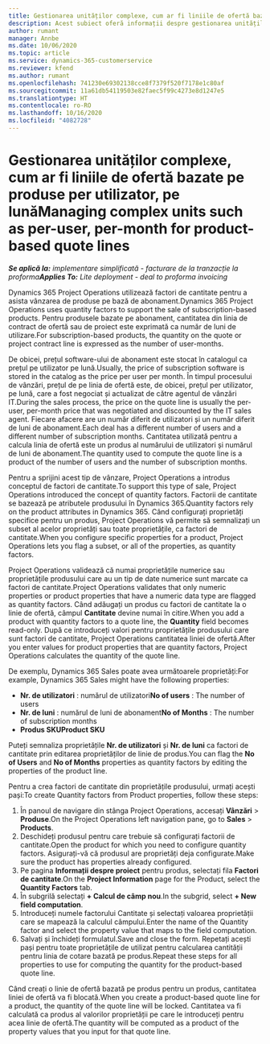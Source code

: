 ```yaml
---
title: Gestionarea unităților complexe, cum ar fi liniile de ofertă bazate pe produse per utilizator, pe lună
description: Acest subiect oferă informații despre gestionarea unităților complexe pentru linii de ofertă bazate pe produs.
author: rumant
manager: Annbe
ms.date: 10/06/2020
ms.topic: article
ms.service: dynamics-365-customerservice
ms.reviewer: kfend
ms.author: rumant
ms.openlocfilehash: 741230e69302138cce8f7379f520f7178e1c80af
ms.sourcegitcommit: 11a61db54119503e82faec5f99c4273e8d1247e5
ms.translationtype: HT
ms.contentlocale: ro-RO
ms.lasthandoff: 10/16/2020
ms.locfileid: "4082728"
---
```

# <a name="managing-complex-units-such-as-per-user-per-month-for-product-based-quote-lines"></a><span data-ttu-id="ae1b8-103">Gestionarea unităților complexe, cum ar fi liniile de ofertă bazate pe produse per utilizator, pe lună</span><span class="sxs-lookup"><span data-stu-id="ae1b8-103">Managing complex units such as per-user, per-month for product-based quote lines</span></span>

<span data-ttu-id="ae1b8-104">_**Se aplică la:** implementare simplificată - facturare de la tranzacție la proforma_</span><span class="sxs-lookup"><span data-stu-id="ae1b8-104">_**Applies To:** Lite deployment - deal to proforma invoicing_</span></span>

<span data-ttu-id="ae1b8-105">Dynamics 365 Project Operations utilizează factori de cantitate pentru a asista vânzarea de produse pe bază de abonament.</span><span class="sxs-lookup"><span data-stu-id="ae1b8-105">Dynamics 365 Project Operations uses quantity factors to support the sale of subscription-based products.</span></span> <span data-ttu-id="ae1b8-106">Pentru produsele bazate pe abonament, cantitatea din linia de contract de ofertă sau de proiect este exprimată ca număr de luni de utilizare.</span><span class="sxs-lookup"><span data-stu-id="ae1b8-106">For subscription-based products, the quantity on the quote or project contract line is expressed as the number of user-months.</span></span>

<span data-ttu-id="ae1b8-107">De obicei, prețul software-ului de abonament este stocat în catalogul ca prețul pe utilizator pe lună.</span><span class="sxs-lookup"><span data-stu-id="ae1b8-107">Usually, the price of subscription software is stored in the catalog as the price per user per month.</span></span> <span data-ttu-id="ae1b8-108">În timpul procesului de vânzări, prețul de pe linia de ofertă este, de obicei, prețul per utilizator, pe lună, care a fost negociat și actualizat de către agentul de vânzări IT.</span><span class="sxs-lookup"><span data-stu-id="ae1b8-108">During the sales process, the price on the quote line is usually the per-user, per-month price that was negotiated and discounted by the IT sales agent.</span></span> <span data-ttu-id="ae1b8-109">Fiecare afacere are un număr diferit de utilizatori și un număr diferit de luni de abonament.</span><span class="sxs-lookup"><span data-stu-id="ae1b8-109">Each deal has a different number of users and a different number of subscription months.</span></span> <span data-ttu-id="ae1b8-110">Cantitatea utilizată pentru a calcula linia de ofertă este un produs al numărului de utilizatori și numărul de luni de abonament.</span><span class="sxs-lookup"><span data-stu-id="ae1b8-110">The quantity used to compute the quote line is a product of the number of users and the number of subscription months.</span></span>

<span data-ttu-id="ae1b8-111">Pentru a sprijini acest tip de vânzare, Project Operations a introdus conceptul de factori de cantitate.</span><span class="sxs-lookup"><span data-stu-id="ae1b8-111">To support this type of sale, Project Operations introduced the concept of quantity factors.</span></span> <span data-ttu-id="ae1b8-112">Factorii de cantitate se bazează pe atributele produsului în Dynamics 365.</span><span class="sxs-lookup"><span data-stu-id="ae1b8-112">Quantity factors rely on the product attributes in Dynamics 365.</span></span> <span data-ttu-id="ae1b8-113">Când configurați proprietăți specifice pentru un produs, Project Operations vă permite să semnalizați un subset al acelor proprietăți sau toate proprietățile, ca factori de cantitate.</span><span class="sxs-lookup"><span data-stu-id="ae1b8-113">When you configure specific properties for a product, Project Operations lets you flag a subset, or all of the properties, as quantity factors.</span></span>

<span data-ttu-id="ae1b8-114">Project Operations validează că numai proprietățile numerice sau proprietățile produsului care au un tip de date numerice sunt marcate ca factori de cantitate.</span><span class="sxs-lookup"><span data-stu-id="ae1b8-114">Project Operations validates that only numeric properties or product properties that have a numeric data type are flagged as quantity factors.</span></span> <span data-ttu-id="ae1b8-115">Când adăugați un produs cu factori de cantitate la o linie de ofertă, câmpul **Cantitate** devine numai în citire.</span><span class="sxs-lookup"><span data-stu-id="ae1b8-115">When you add a product with quantity factors to a quote line, the **Quantity** field becomes read-only.</span></span> <span data-ttu-id="ae1b8-116">După ce introduceți valori pentru proprietățile produsului care sunt factori de cantitate, Project Operations cantitatea liniei de ofertă.</span><span class="sxs-lookup"><span data-stu-id="ae1b8-116">After you enter values for product properties that are quantity factors, Project Operations calculates the quantity of the quote line.</span></span>

<span data-ttu-id="ae1b8-117">De exemplu, Dynamics 365 Sales poate avea următoarele proprietăți:</span><span class="sxs-lookup"><span data-stu-id="ae1b8-117">For example, Dynamics 365 Sales might have the following properties:</span></span>

- <span data-ttu-id="ae1b8-118">**Nr. de utilizatori** : numărul de utilizatori</span><span class="sxs-lookup"><span data-stu-id="ae1b8-118">**No of users** : The number of users</span></span>
- <span data-ttu-id="ae1b8-119">**Nr. de luni** : numărul de luni de abonament</span><span class="sxs-lookup"><span data-stu-id="ae1b8-119">**No of Months** : The number of subscription months</span></span>
- <span data-ttu-id="ae1b8-120">**Produs SKU**</span><span class="sxs-lookup"><span data-stu-id="ae1b8-120">**Product SKU**</span></span>

<span data-ttu-id="ae1b8-121">Puteți semnaliza proprietățile **Nr. de utilizatori** și **Nr. de luni** ca factori de cantitate prin editarea proprietăților de linie de produs.</span><span class="sxs-lookup"><span data-stu-id="ae1b8-121">You can flag the **No of Users** and **No of Months** properties as quantity factors by editing the properties of the product line.</span></span>

<span data-ttu-id="ae1b8-122">Pentru a crea factori de cantitate din proprietățile produsului, urmați acești pași:</span><span class="sxs-lookup"><span data-stu-id="ae1b8-122">To create Quantity factors from Product properties, follow these steps:</span></span>

1. <span data-ttu-id="ae1b8-123">În panoul de navigare din stânga Project Operations, accesați **Vânzări** > **Produse**.</span><span class="sxs-lookup"><span data-stu-id="ae1b8-123">On the Project Operations left navigation pane, go to **Sales** > **Products**.</span></span>
2. <span data-ttu-id="ae1b8-124">Deschideți produsul pentru care trebuie să configurați factorii de cantitate.</span><span class="sxs-lookup"><span data-stu-id="ae1b8-124">Open the product for which you need to configure quantity factors.</span></span> <span data-ttu-id="ae1b8-125">Asigurați-vă că produsul are proprietăți deja configurate.</span><span class="sxs-lookup"><span data-stu-id="ae1b8-125">Make sure the product has properties already configured.</span></span>
3. <span data-ttu-id="ae1b8-126">Pe pagina **Informații despre proiect** pentru produs, selectați fila **Factori de cantitate**.</span><span class="sxs-lookup"><span data-stu-id="ae1b8-126">On the **Project Information** page for the Product, select the **Quantity Factors** tab.</span></span>
4. <span data-ttu-id="ae1b8-127">În subgrilă selectați **+ Calcul de câmp nou**.</span><span class="sxs-lookup"><span data-stu-id="ae1b8-127">In the subgrid, select **+ New field computation**.</span></span>
5. <span data-ttu-id="ae1b8-128">Introduceți numele factorului Cantitate și selectați valoarea proprietății care se mapează la calculul câmpului.</span><span class="sxs-lookup"><span data-stu-id="ae1b8-128">Enter the name of the Quantity factor and select the property value that maps to the field computation.</span></span>
6. <span data-ttu-id="ae1b8-129">Salvați și închideți formulatul.</span><span class="sxs-lookup"><span data-stu-id="ae1b8-129">Save and close the form.</span></span> <span data-ttu-id="ae1b8-130">Repetați acești pași pentru toate proprietățile de utilizat pentru calcularea cantității pentru linia de cotare bazată pe produs.</span><span class="sxs-lookup"><span data-stu-id="ae1b8-130">Repeat these steps for all properties to use for computing the quantity for the product-based quote line.</span></span>

<span data-ttu-id="ae1b8-131">Când creați o linie de ofertă bazată pe produs pentru un produs, cantitatea liniei de ofertă va fi blocată.</span><span class="sxs-lookup"><span data-stu-id="ae1b8-131">When you create a product-based quote line for a product, the quantity of the quote line will be locked.</span></span> <span data-ttu-id="ae1b8-132">Cantitatea va fi calculată ca produs al valorilor proprietății pe care le introduceți pentru acea linie de ofertă.</span><span class="sxs-lookup"><span data-stu-id="ae1b8-132">The quantity will be computed as a product of the property values that you input for that quote line.</span></span>
